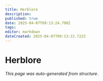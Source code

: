 ```yaml
---
title: Herblore
description: 
published: true
date: 2025-04-07T09:13:24.798Z
tags: 
editor: markdown
dateCreated: 2025-04-07T09:13:22.722Z
---
```


# Herblore

*This page was auto-generated from structure.*